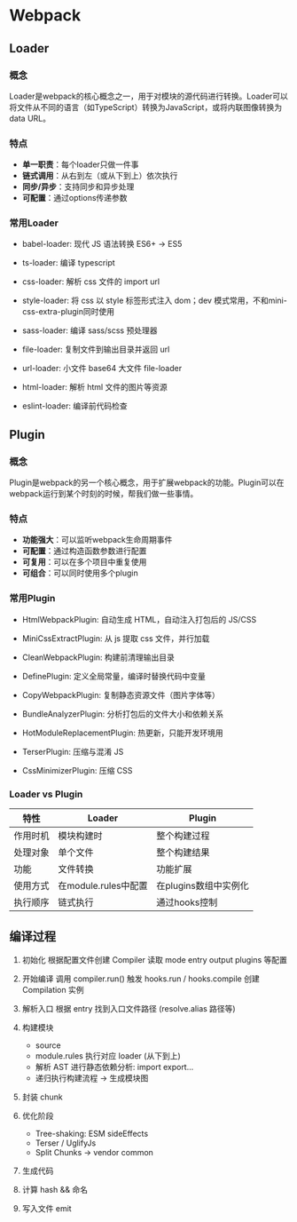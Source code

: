 # Webpack

## Loader

### 概念
Loader是webpack的核心概念之一，用于对模块的源代码进行转换。Loader可以将文件从不同的语言（如TypeScript）转换为JavaScript，或将内联图像转换为data URL。

### 特点
- **单一职责**：每个loader只做一件事
- **链式调用**：从右到左（或从下到上）依次执行
- **同步/异步**：支持同步和异步处理
- **可配置**：通过options传递参数

### 常用Loader

- babel-loader: 现代 JS 语法转换 ES6+ -> ES5

- ts-loader: 编译 typescript

- css-loader: 解析 css 文件的 import url

- style-loader: 将 css 以 style 标签形式注入 dom；dev 模式常用，不和mini-css-extra-plugin同时使用

- sass-loader: 编译 sass/scss 预处理器

- file-loader: 复制文件到输出目录并返回 url

-  url-loader: 小文件 base64 大文件 file-loader

- html-loader: 解析 html 文件的图片等资源

- eslint-loader: 编译前代码检查

## Plugin

### 概念
Plugin是webpack的另一个核心概念，用于扩展webpack的功能。Plugin可以在webpack运行到某个时刻的时候，帮我们做一些事情。

### 特点
- **功能强大**：可以监听webpack生命周期事件
- **可配置**：通过构造函数参数进行配置
- **可复用**：可以在多个项目中重复使用
- **可组合**：可以同时使用多个plugin

### 常用Plugin

- HtmlWebpackPlugin: 自动生成 HTML，自动注入打包后的 JS/CSS

- MiniCssExtractPlugin: 从 js 提取 css 文件，并行加载

- CleanWebpackPlugin: 构建前清理输出目录

- DefinePlugin: 定义全局常量，编译时替换代码中变量

- CopyWebpackPlugin: 复制静态资源文件（图片字体等）

- BundleAnalyzerPlugin: 分析打包后的文件大小和依赖关系

- HotModuleReplacementPlugin: 热更新，只能开发环境用

- TerserPlugin: 压缩与混淆 JS

- CssMinimizerPlugin: 压缩 CSS

### Loader vs Plugin

| 特性 | Loader | Plugin |
|------|--------|--------|
| 作用时机 | 模块构建时 | 整个构建过程 |
| 处理对象 | 单个文件 | 整个构建结果 |
| 功能 | 文件转换 | 功能扩展 |
| 使用方式 | 在module.rules中配置 | 在plugins数组中实例化 |
| 执行顺序 | 链式执行 | 通过hooks控制 |

## 编译过程

1. 初始化
	根据配置文件创建 Compiler 读取 mode entry output plugins 等配置

2. 开始编译
	调用 compiler.run() 触发 hooks.run / hooks.compile 创建 Compilation 实例

3. 解析入口
	根据 entry 找到入口文件路径 (resolve.alias 路径等)

4. 构建模块
	-	source
	-	module.rules 执行对应 loader (从下到上)
	- 解析 AST 进行静态依赖分析: import export...
	- 递归执行构建流程 -> 生成模块图

5. 封装 chunk

6. 优化阶段
	- Tree-shaking: ESM sideEffects
	- Terser / UglifyJs
	- Split Chunks -> vendor common

7. 生成代码

8. 计算 hash && 命名

9.  写入文件 emit